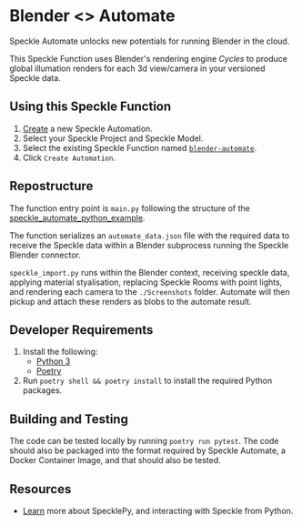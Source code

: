 # Blender <> Automate


Speckle Automate unlocks new potentials for running Blender in the cloud.

This Speckle Function uses Blender's rendering engine *Cycles* to produce global illumation renders for each 3d view/camera in your versioned Speckle data.


## Using this Speckle Function

1. [Create](https://automate.speckle.dev/) a new Speckle Automation.
1. Select your Speckle Project and Speckle Model.
1. Select the existing Speckle Function named [`blender-automate`](https://automate.speckle.dev/functions/fe6015a999).
1. Click `Create Automation`.


## Repostructure

The function entry point is `main.py` following the structure of the [speckle_automate_python_example](https://github.com/specklesystems/speckle_automate_python_example).

The function serializes an `automate_data.json` file with the required data to receive the Speckle data within a Blender subprocess running the Speckle Blender connector.

`speckle_import.py` runs within the Blender context, receiving speckle data, applying material styalisation, replacing Speckle Rooms with point lights, and rendering each camera to the `./Screenshots` folder. Automate will then pickup and attach these renders as blobs to the automate result.


## Developer Requirements

1. Install the following:
    - [Python 3](https://www.python.org/downloads/)
    - [Poetry](https://python-poetry.org/docs/#installing-with-the-official-installer)
1. Run `poetry shell && poetry install` to install the required Python packages.

## Building and Testing

The code can be tested locally by running `poetry run pytest`.
The code should also be packaged into the format required by Speckle Automate, a Docker Container Image, and that should also be tested.

## Resources

- [Learn](https://speckle.guide/dev/python.html) more about SpecklePy, and interacting with Speckle from Python.
